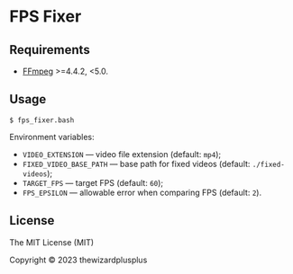 # FPS Fixer

## Requirements

- [FFmpeg](https://ffmpeg.org/) >=4.4.2, <5.0.

## Usage

```
$ fps_fixer.bash
```

Environment variables:

- `VIDEO_EXTENSION` &mdash; video file extension (default: `mp4`);
- `FIXED_VIDEO_BASE_PATH` &mdash; base path for fixed videos (default: `./fixed-videos`);
- `TARGET_FPS` &mdash; target FPS (default: `60`);
- `FPS_EPSILON` &mdash; allowable error when comparing FPS (default: `2`).

## License

The MIT License (MIT)

Copyright &copy; 2023 thewizardplusplus
